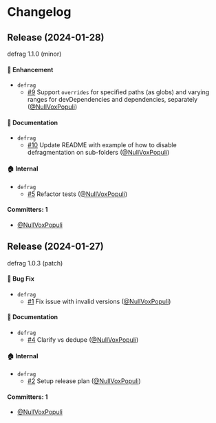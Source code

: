# Changelog
## Release (2024-01-28)

defrag 1.1.0 (minor)

#### :rocket: Enhancement
* `defrag`
  * [#9](https://github.com/NullVoxPopuli/defrag/pull/9) Support `overrides` for specified paths (as globs) and varying ranges for devDependencies and dependencies, separately  ([@NullVoxPopuli](https://github.com/NullVoxPopuli))

#### :memo: Documentation
* `defrag`
  * [#10](https://github.com/NullVoxPopuli/defrag/pull/10) Update README with example of how to disable defragmentation on sub-folders ([@NullVoxPopuli](https://github.com/NullVoxPopuli))

#### :house: Internal
* `defrag`
  * [#5](https://github.com/NullVoxPopuli/defrag/pull/5) Refactor tests ([@NullVoxPopuli](https://github.com/NullVoxPopuli))

#### Committers: 1
- [@NullVoxPopuli](https://github.com/NullVoxPopuli)
## Release (2024-01-27)

defrag 1.0.3 (patch)

#### :bug: Bug Fix
* `defrag`
  * [#1](https://github.com/NullVoxPopuli/defrag/pull/1) Fix issue with invalid versions ([@NullVoxPopuli](https://github.com/NullVoxPopuli))

#### :memo: Documentation
* `defrag`
  * [#4](https://github.com/NullVoxPopuli/defrag/pull/4) Clarify vs dedupe ([@NullVoxPopuli](https://github.com/NullVoxPopuli))

#### :house: Internal
* `defrag`
  * [#2](https://github.com/NullVoxPopuli/defrag/pull/2) Setup release plan ([@NullVoxPopuli](https://github.com/NullVoxPopuli))

#### Committers: 1
- [@NullVoxPopuli](https://github.com/NullVoxPopuli)
